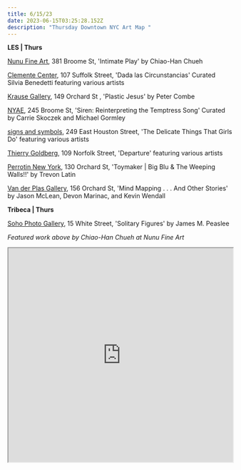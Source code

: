 ```yaml
---
title: 6/15/23
date: 2023-06-15T03:25:28.152Z
description: "Thursday Downtown NYC Art Map "
---
```

**L﻿ES | Thurs**

[Nunu Fine Art](https://www.nunufineart.com/chiao-han-chueh-intimate-play), 381 Broome St, 'Intimate Play' by Chiao-Han Chueh

[Clemente Center](https://www.theclementecenter.org/exhibitions-1/dada-las-circunstancias), 107 Suffolk Street, 'Dada las Circunstancias' Curated Silvia Benedetti featuring various artists

[Krause Gallery](https://www.krausegallery.com/currentexhibit), 149 Orchard St , 'Plastic Jesus' by Peter Combe

[NYAE](https://www.nyartistsequity.org/all-events/siren), 245 Broome St, 'Siren: Reinterpreting the Temptress Song' Curated by Carrie Skoczek and Michael Gormley

[signs and symbols](https://www.signsandsymbols.art/exhibitions/the-delicate-things-that-girls-do), 249 East Houston Street, 'The Delicate Things That Girls Do' featuring various artists

[Thierry Goldberg](https://thierrygoldberg.com/exhibitions/80-departure-lorenzo-amos-alexander-brewington-kyle-coniglio-heather-drayzen/), 109 Norfolk Street, 'Departure' featuring various artists

[Perrotin New York](https://www.perrotin.com/exhibitions/trevon_latin-toymaker-big-blu-the-weeping-walls/9866), 130 Orchard St, 'Toymaker | Big Blu & The Weeping Walls!!' by Trevon Latin

[Van der Plas Gallery](https://www.vanderplasgallery.com/), 156 Orchard St, 'Mind Mapping . . . And Other Stories' by Jason McLean, Devon Marinac, and Kevin Wendall

**T﻿ribeca | Thurs**

[Soho Photo Gallery](https://www.sohophoto.com/2023/05/29/james-m-peaslee-solitary-figures/), 15 White Street, 'Solitary Figures' by James M. Peaslee

*F﻿eatured work above by Chiao-Han Chueh at Nunu Fine Art*

<iframe src="https://www.google.com/maps/d/u/3/embed?mid=1aoBMc-UoHeuMmWv8SoKzlBgX3YtREjU&ehbc=2E312F" width="100%" height="480"></iframe>